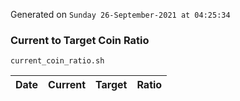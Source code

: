 Generated on `Sunday 26-September-2021 at 04:25:34`

### Current to Target Coin Ratio
`current_coin_ratio.sh`

Date|Current|Target|Ratio
---|---|---|---
